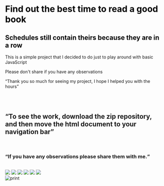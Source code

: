 <h1 style="color: rgb(0, 0, 0);">Find out the best time to read a good book</h1>
<h2 style="color: rgb(0, 0, 0);">Schedules still contain theirs because they are in a row</h2>

<p>This is a simple project that I decided to do just to play around with basic JavaScript</p>
<p>Please don't share if you have any observations</p>
<p><q>Thank you so much for seeing my project, I hope I helped you with the hours</q></p>
<br>
<br>
<h2><q>To see the work, download the zip repository, and then move the html document to your navigation bar</q></h2>
<br>

<h3><q>If you have any observations please share them with me.</q></h3>

</br>
</div>   
  <div> 
    <a href="https://www.instagram.com/brunoby15/" target="_blank"><img src="https://img.shields.io/badge/-Instagram-%23E4405F?style=for-the-badge&logo=instagram&logoColor=white" target="_blank"></a>
    <a href="https://medium.com/@devbrunoo" target="_blank"><img src="https://img.shields.io/badge/Medium-12100E?style=for-the-badge&logo=medium&logoColor=white" target="_blank"></a> 
    <a href="https://www.quora.com/profile/Bruno-Costa-65-1" target="_blank"><img src="https://img.shields.io/badge/Quora-%23B92B27.svg?&style=for-the-badge&logo=Quora&logoColor=white" target="_blank"></a>
   <a href="https://codepen.io/brunobyhow15" target="_blank"><img src="https://img.shields.io/badge/Codepen-000000?style=for-the-badge&logo=codepen&logoColor=white" target="_blank"></a> 
    <a href = "mailto:contactbruno5@gmail.com"><img src="https://img.shields.io/badge/-Gmail-%23333?style=for-the-badge&logo=gmail&logoColor=white" target="_blank"></a>
    <a href="https://www.linkedin.com/in/how15bybruno/" target="_blank"><img src="https://img.shields.io/badge/-LinkedIn-%230077B5?style=for-the-badge&logo=linkedin&logoColor=white" target="_blank"></a> 
   
  </div>
<img src="file:///Users/brunocosta/Pictures/Photos%20Library.photoslibrary/originals/0/021FB78F-D059-43DC-9F92-1CF5DF1F00AE.jpeg" alt="print">

